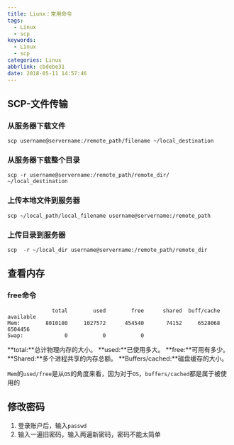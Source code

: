```yaml
---
title: Liunx：常用命令
tags:
  - Linux
  - scp
keywords:
  - Linux
  - scp
categories: Linux
abbrlink: cbdebe31
date: 2018-05-11 14:57:46
---
```


## SCP-文件传输
### 从服务器下载文件

```
scp username@servername:/remote_path/filename ~/local_destination
```

### 从服务器下载整个目录

```
scp -r username@servername:/remote_path/remote_dir/ ~/local_destination
```
### 上传本地文件到服务器

```
scp ~/local_path/local_filename username@servername:/remote_path
```

### 上传目录到服务器
```
scp  -r ~/local_dir username@servername:/remote_path/remote_dir
```
<!--more-->

## 查看内存
### free命令 

```
              total        used        free      shared  buff/cache   available
Mem:        8010180     1027572      454540       74152     6528068     6504456
Swap:             0           0           0
```

**total:**总计物理内存的大小。
**used:**已使用多大。
**free:**可用有多少。
**Shared:**多个进程共享的内存总额。
**Buffers/cached:**磁盘缓存的大小。 

`Mem`的`used/free`是从`OS`的角度来看，因为对于`OS`，`buffers/cached`都是属于被使用的

## 修改密码
1. 登录账户后，输入`passwd`
2. 输入一遍旧密码，输入两遍新密码，密码不能太简单
